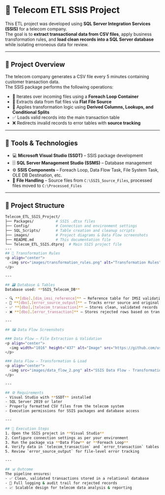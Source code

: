 # 📡 Telecom ETL SSIS Project

This ETL project was developed using **SQL Server Integration Services (SSIS)** for a telecom company.  
The goal is to **extract transactional data from CSV files**, apply business transformation rules, and **load clean records into a SQL Server database** while isolating erroneous data for review.

---

## 🎯 Project Overview
The telecom company generates a CSV file every 5 minutes containing customer transaction data.  
The SSIS package performs the following operations:

- 🔄 Iterates over incoming files using a **Foreach Loop Container**  
- 📂 Extracts data from flat files via **Flat File Source**  
- 🧹 Applies transformation logic using **Derived Columns, Lookups, and Conditional Splits**  
- ✅ Loads valid records into the main transaction table  
- ❌ Redirects invalid records to error tables with **source tracking**  

---

## 🧰 Tools & Technologies
- 💻 **Microsoft Visual Studio (SSDT)** – SSIS package development  
- 🗄️ **SQL Server Management Studio (SSMS)** – Database management  
- ⚙️ **SSIS Components** – Foreach Loop, Data Flow Task, File System Task, OLE DB Destination, etc.  
- 📑 **File Handling** – Source files from `C:\SSIS_Source_Files`, processed files moved to `C:\Processed_Files`  

---

## 📂 Project Structure
```bash
Telecom_ETL_SSIS_Project/
├── Packages/          # SSIS .dtsx files
├── Config/            # Connection and environment settings
├── SQL_Scripts/       # Table creation and cleanup scripts
├── images/            # Project diagrams & Data Flow screenshots
├── README.md          # This documentation file
└── Telecom_ETL_SSIS.dtproj  # Main SSIS project file
---
## 🧪 Transformation Rules
<p align="center">
  <img src="images/transformation_rules.png" alt="Transformation Rules" width="600"/>
</p>

---

## 🗃️ Database & Tables
Database used: **SSIS_Telecom_DB**

- 🔍 **[dbo].[dim_imsi_reference]** – Reference table for IMSI validation  
- 📄 **[dbo].[error_source_output]** – Tracks error source and original file name  
- ✅ **[dbo].[telecom_transaction]** – Stores clean, validated records  
- ❌ **[dbo].[error_transaction]** – Stores rejected rows based on transformation rules  

---

## 🖼️ Data Flow Screenshots

### Data Flow – File Extraction & Validation
<p align="center">
  <img width="1016" height="437" alt="Image" src="https://github.com/user-attachments/assets/ffcc3efc-9bf0-4070-b433-774fc635b14a" />
</p>

### Data Flow – Transformation & Load
<p align="center">
  <img src="images/data_flow_2.png" alt="SSIS Data Flow - Transformation & Load" width="600"/>
</p>

---

## ⚙️ Requirements
- Visual Studio with **SSDT** installed  
- SQL Server 2019 or later  
- Properly formatted CSV files from the telecom system  
- Execution permissions for SSIS packages and database access  

---

## 🚀 Execution Steps
1. Open the SSIS project in **Visual Studio**  
2. Configure connection settings as per your environment  
3. Run the package via **Data Flow** or **Foreach Loop**  
4. Verify data in `telecom_transaction` and `error_transaction` tables  
5. Review `error_source_output` for file-level error tracking  

---

## 📊 Outcome
The pipeline ensures:  
- ✅ Clean, validated transactions stored in a relational database  
- 🚨 Full logging & audit trail for rejected records  
- 📈 Scalable design for telecom data analysis & reporting  
